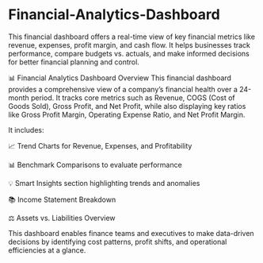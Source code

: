 # Financial-Analytics-Dashboard
This financial dashboard offers a real-time view of key financial metrics like revenue, expenses, profit margin, and cash flow. It helps businesses track performance, compare budgets vs. actuals, and make informed decisions for better financial planning and control.

📊 Financial Analytics Dashboard Overview
This financial dashboard provides a comprehensive view of a company’s financial health over a 24-month period. It tracks core metrics such as Revenue, COGS (Cost of Goods Sold), Gross Profit, and Net Profit, while also displaying key ratios like Gross Profit Margin, Operating Expense Ratio, and Net Profit Margin.

It includes:

📈 Trend Charts for Revenue, Expenses, and Profitability

📊 Benchmark Comparisons to evaluate performance

💡 Smart Insights section highlighting trends and anomalies

📚 Income Statement Breakdown

⚖️ Assets vs. Liabilities Overview

This dashboard enables finance teams and executives to make data-driven decisions by identifying cost patterns, profit shifts, and operational efficiencies at a glance.
